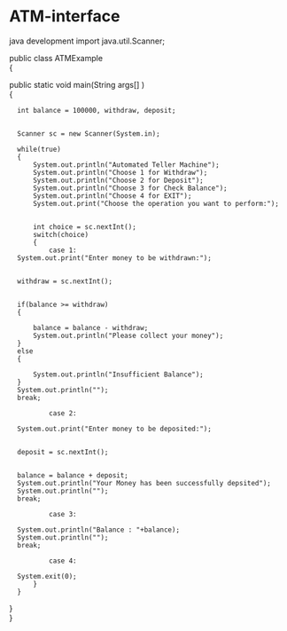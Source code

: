 # ATM-interface
java development
import java.util.Scanner;  

  
public class ATMExample  
{  
 
  public static void main(String args[] )  
  {  
      
      int balance = 100000, withdraw, deposit;  
        
 
      Scanner sc = new Scanner(System.in);  
        
      while(true)  
      {  
          System.out.println("Automated Teller Machine");  
          System.out.println("Choose 1 for Withdraw");  
          System.out.println("Choose 2 for Deposit");  
          System.out.println("Choose 3 for Check Balance");  
          System.out.println("Choose 4 for EXIT");  
          System.out.print("Choose the operation you want to perform:");  
            
      
          int choice = sc.nextInt();  
          switch(choice)  
          {  
              case 1:  
      System.out.print("Enter money to be withdrawn:");  
                    
  
      withdraw = sc.nextInt();  
                    
  
      if(balance >= withdraw)  
      {  
         
          balance = balance - withdraw;  
          System.out.println("Please collect your money");  
      }  
      else  
      {  
   
          System.out.println("Insufficient Balance");  
      }  
      System.out.println("");  
      break;  
 
              case 2:  
                    
      System.out.print("Enter money to be deposited:");  
                    
    
      deposit = sc.nextInt();  
                    
 
      balance = balance + deposit;  
      System.out.println("Your Money has been successfully depsited");  
      System.out.println("");  
      break;  
 
              case 3:  
   
      System.out.println("Balance : "+balance);  
      System.out.println("");  
      break;  
 
              case 4:  
       
      System.exit(0);  
          }  
      }  
  }  
}
